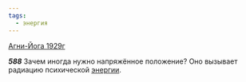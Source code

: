 ```yaml
---
tags:
  - энергия
---
```


[Агни-Йога 1929г](/agni/1929)

___588___
Зачем иногда нужно напряжённое положение? Оно вызывает радиацию психической [энергии](/tag/#энергия).